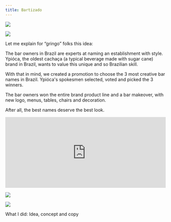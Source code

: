 ```yaml
---
title: Bartizado
---
```

  <div class="img-idea">

![](https://ucarecdn.com/f56fa750-1767-445a-b1ce-024f76269319/)

![](https://ucarecdn.com/8bda9c89-10c4-439e-ac0a-9405c9c4d7be/)

  </div>
</div>

<div class="post-container">
  <div class="text-idea">

Let me explain for “gringo” folks this idea:

The bar owners in Brazil are experts at naming an establishment with style. Ypióca, the oldest cachaça (a typical beverage made with sugar cane) brand in Brazil, wants to value this unique and so Brazilian skill.

With that in mind, we created a promotion to choose the 3 most creative bar names in Brazil. Ypióca's spokesmen selected, voted and picked the 3 winners.

The bar owners won the entire brand product line and a bar makeover, with new logo, menus, tables, chairs and decoration.

After all, the best names deserve the best look.

  </div>

<div style="padding:44.32% 0 0 0;position:relative;"><iframe src="https://player.vimeo.com/video/347774700?title=0&byline=0&portrait=0" style="position:absolute;top:0;left:0;width:100%;height:100%;" frameborder="0" allow="autoplay; fullscreen" allowfullscreen></iframe></div><script src="https://player.vimeo.com/api/player.js"></script>

![](https://ucarecdn.com/2ea08acd-3e00-40c7-9f0e-e732ffbf6a3a/)

![](https://ucarecdn.com/aaaa815e-010f-492a-8e3d-7feb400471f9/)

What I did: Idea, concept and copy
